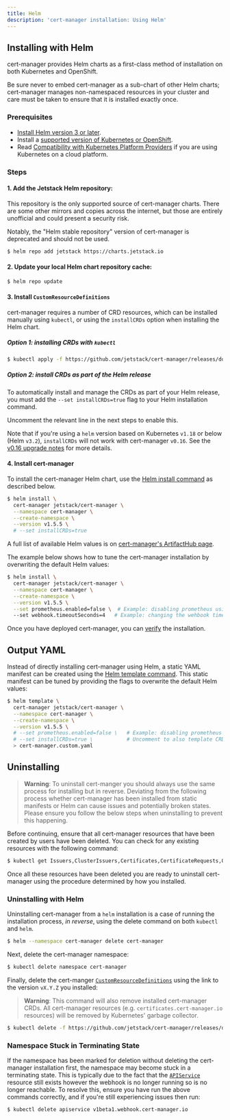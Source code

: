 ```yaml
---
title: Helm
description: 'cert-manager installation: Using Helm'
---
```


## Installing with Helm

cert-manager provides Helm charts as a first-class method of installation on both Kubernetes and OpenShift.

Be sure never to embed cert-manager as a sub-chart of other Helm charts; cert-manager manages
non-namespaced resources in your cluster and care must be taken to ensure that it is installed exactly once.

### Prerequisites

- [Install Helm version 3 or later](https://helm.sh/docs/intro/install/).
- Install a [supported version of Kubernetes or OpenShift](./supported-releases.md).
- Read [Compatibility with Kubernetes Platform Providers](./compatibility.md) if you are using Kubernetes on a cloud platform.

### Steps


#### 1. Add the Jetstack Helm repository:

This repository is the only supported source of cert-manager charts. There are some other mirrors and copies across the internet, but those are entirely unofficial and could present a security risk.

Notably, the "Helm stable repository" version of cert-manager is deprecated and should not be used.

```bash
$ helm repo add jetstack https://charts.jetstack.io
```

#### 2. Update your local Helm chart repository cache:

```bash
$ helm repo update
```

#### 3. Install `CustomResourceDefinitions`

cert-manager requires a number of CRD resources, which can  be installed manually using `kubectl`,
or using the `installCRDs` option when installing the Helm chart.

##### Option 1: installing CRDs with `kubectl`


```bash
$ kubectl apply -f https://github.com/jetstack/cert-manager/releases/download/v1.5.5/cert-manager.crds.yaml
```

##### Option 2: install CRDs as part of the Helm release

To automatically install and manage the CRDs as part of your Helm release, you
must add the `--set installCRDs=true` flag to your Helm installation command.

Uncomment the relevant line in the next steps to enable this.

Note that if you're using a `helm` version based on Kubernetes `v1.18` or below (Helm `v3.2`), `installCRDs` will not work with cert-manager `v0.16`. See the [v0.16 upgrade notes](./upgrading/upgrading-0.15-0.16.md#helm) for more details.

#### 4. Install cert-manager

To install the cert-manager Helm chart, use the [Helm install command](https://helm.sh/docs/helm/helm_install/) as described below.

```bash
$ helm install \
  cert-manager jetstack/cert-manager \
  --namespace cert-manager \
  --create-namespace \
  --version v1.5.5 \
  # --set installCRDs=true
```

A full list of available Helm values is on [cert-manager's ArtifactHub page](https://artifacthub.io/packages/helm/cert-manager/cert-manager).

The example below shows how to tune the cert-manager installation by overwriting the default Helm values:

```bash
$ helm install \
  cert-manager jetstack/cert-manager \
  --namespace cert-manager \
  --create-namespace \
  --version v1.5.5 \
  --set prometheus.enabled=false \  # Example: disabling prometheus using a Helm parameter
  --set webhook.timeoutSeconds=4   # Example: changing the wehbook timeout using a Helm parameter
```

Once you have deployed cert-manager, you can [verify](./verify.md) the installation.

## Output YAML

Instead of directly installing cert-manager using Helm, a static YAML manifest can be created using the [Helm template command](https://helm.sh/docs/helm/helm_template/).
This static manifest can be tuned by providing the flags to overwrite the default Helm values:

```bash
$ helm template \
  cert-manager jetstack/cert-manager \
  --namespace cert-manager \
  --create-namespace \
  --version v1.5.5 \
  # --set prometheus.enabled=false \   # Example: disabling prometheus using a Helm parameter
  # --set installCRDs=true \           # Uncomment to also template CRDs
  > cert-manager.custom.yaml
```

## Uninstalling
> **Warning**: To uninstall cert-manger you should always use the same process for
> installing but in reverse. Deviating from the following process whether
> cert-manager has been installed from static manifests or Helm can cause issues
> and potentially broken states. Please ensure you follow the below steps when
> uninstalling to prevent this happening.

Before continuing, ensure that all cert-manager resources that have been created
by users have been deleted. You can check for any existing resources with the
following command:

```bash
$ kubectl get Issuers,ClusterIssuers,Certificates,CertificateRequests,Orders,Challenges --all-namespaces
```

Once all these resources have been deleted you are ready to uninstall
cert-manager using the procedure determined by how you installed.

### Uninstalling with Helm

Uninstalling cert-manager from a `helm` installation is a case of running the
installation process, *in reverse*, using the delete command on both `kubectl`
and `helm`.


```bash
$ helm --namespace cert-manager delete cert-manager
```

Next, delete the cert-manager namespace:

```bash
$ kubectl delete namespace cert-manager
```

Finally, delete the cert-manger
[`CustomResourceDefinitions`](https://kubernetes.io/docs/concepts/extend-kubernetes/api-extension/custom-resources/)
using the link to the version `vX.Y.Z` you installed:
> **Warning**: This command will also remove installed cert-manager CRDs. All
> cert-manager resources (e.g. `certificates.cert-manager.io` resources) will
> be removed by Kubernetes' garbage collector.

```bash
$ kubectl delete -f https://github.com/jetstack/cert-manager/releases/download/vX.Y.Z/cert-manager.crds.yaml
```

### Namespace Stuck in Terminating State

If the namespace has been marked for deletion without deleting the cert-manager
installation first, the namespace may become stuck in a terminating state. This
is typically due to the fact that the [`APIService`](https://kubernetes.io/docs/tasks/access-kubernetes-api/setup-extension-api-server) resource still exists
however the webhook is no longer running so is no longer reachable. To resolve
this, ensure you have run the above commands correctly, and if you're still
experiencing issues then run:

```bash
$ kubectl delete apiservice v1beta1.webhook.cert-manager.io
```